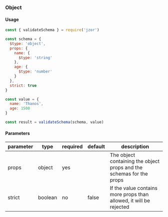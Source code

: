 ### Object

#### Usage

```js
const { validateSchema } = require('jzor')

const schema = {
  $type: 'object',
  props: {
    name: {
      $type: 'string'
    },
    age: {
      $type: 'number'
    }
  },
  strict: true
}

const value = {
  name: 'Thanos',
  age: 1500
}

const result = validateSchema(schema, value)
```

#### Parameters

| parameter | type | required | default | description |
| --------- | ---- | -------- | ------- | ----------- |
| props | object | yes | | The object containing the object props and the schemas for the props |
| strict | boolean | no | false | If the value contains more props than allowed, it will be rejected |
